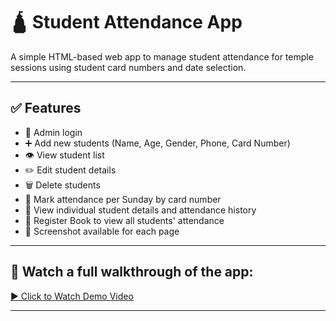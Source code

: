 # 🛕 Student Attendance App

A simple HTML-based web app to manage student attendance for temple sessions using student card numbers and date selection.

---

## ✅ Features
- 🔐 Admin login
- ➕ Add new students (Name, Age, Gender, Phone, Card Number)
- 👁️ View student list
- ✏️ Edit student details
- 🗑️ Delete students
- 📅 Mark attendance per Sunday by card number
- 📖 View individual student details and attendance history
- 📘 Register Book to view all students' attendance
- 📸 Screenshot available for each page

---

## 🎥 **Watch a full walkthrough of the app:**  
[▶️ Click to Watch Demo Video](./demo/demo.mp4)

---
